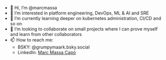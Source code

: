 - 👋 Hi, I’m @marcmassa
- 👀 I’m interested in platform engineering, DevOps, ML & AI and SRE
- 🌱 I’m currently learning deeper on kubernetes administration, CI/CD and so on
- 💞️ I’m looking to collaborate on small projects where I can prove myself and learn from other collaborators
- 📫 How to reach me:
  - BSKY: @grumpymaark.bsky.social
  - LinkedIn: [Marc Massa Capó](www.linkedin.com/in/marc-massa-capo)



<!---
marcmassa/marcmassa is a ✨ special ✨ repository because its `README.md` (this file) appears on your GitHub profile.
You can click the Preview link to take a look at your changes.
--->

